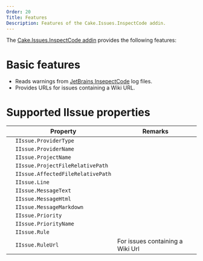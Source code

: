 ```yaml
---
Order: 20
Title: Features
Description: Features of the Cake.Issues.InspectCode addin.
---
```

The [Cake.Issues.InspectCode addin] provides the following features:

# Basic features

* Reads warnings from [JetBrains InsepectCode] log files.
* Provides URLs for issues containing a Wiki URL.

# Supported IIssue properties

|                                                                    | Property                          | Remarks                          |
|--------------------------------------------------------------------|-----------------------------------|----------------------------------|
| <span class="glyphicon glyphicon-ok" style="color:green"></span>   | `IIssue.ProviderType`             |                                  |
| <span class="glyphicon glyphicon-ok" style="color:green"></span>   | `IIssue.ProviderName`             |                                  |
| <span class="glyphicon glyphicon-ok" style="color:green"></span>   | `IIssue.ProjectName`              |                                  |
| <span class="glyphicon glyphicon-remove" style="color:red"></span> | `IIssue.ProjectFileRelativePath`  |                                  |
| <span class="glyphicon glyphicon-ok" style="color:green"></span>   | `IIssue.AffectedFileRelativePath` |                                  |
| <span class="glyphicon glyphicon-ok" style="color:green"></span>   | `IIssue.Line`                     |                                  |
| <span class="glyphicon glyphicon-ok" style="color:green"></span>   | `IIssue.MessageText`              |                                  |
| <span class="glyphicon glyphicon-remove" style="color:red"></span> | `IIssue.MessageHtml`              |                                  |
| <span class="glyphicon glyphicon-remove" style="color:red"></span> | `IIssue.MessageMarkdown`          |                                  |
| <span class="glyphicon glyphicon-ok" style="color:green"></span>   | `IIssue.Priority`                 |                                  |
| <span class="glyphicon glyphicon-ok" style="color:green"></span>   | `IIssue.PriorityName`             |                                  |
| <span class="glyphicon glyphicon-ok" style="color:green"></span>   | `IIssue.Rule`                     |                                  |
| <span class="glyphicon glyphicon-ok" style="color:green"></span>   | `IIssue.RuleUrl`                  | For issues containing a Wiki Url |

[JetBrains InsepectCode]: https://www.jetbrains.com/help/resharper/2017.1/InspectCode.html
[Cake.Issues.InspectCode addin]: https://www.nuget.org/packages/Cake.Issues.InspectCode
